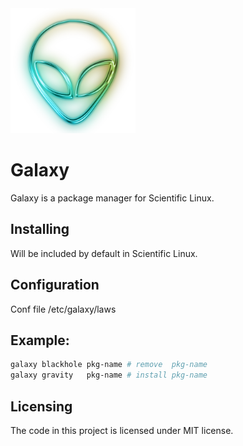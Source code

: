 <img src=alien-logo.png width=200 height=200 />

# Galaxy

Galaxy is a package manager for Scientific Linux.

## Installing
Will be included by default in Scientific Linux.

## Configuration

Conf file /etc/galaxy/laws

## Example:
```bash
galaxy blackhole pkg-name # remove  pkg-name
galaxy gravity   pkg-name # install pkg-name 
```

## Licensing

The code in this project is licensed under MIT license.
